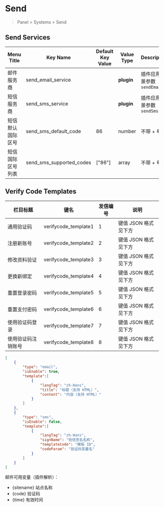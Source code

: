 # Send

> Panel > Systems > Send

## Send Services

| Menu Title | Key Name | Default Key Value | Value Type | Description |
| --- | --- | --- | --- | --- |
| 邮件服务商 | send_email_service |  | **plugin** | 插件应用场景参数 `sendEmail` |
| 短信服务商 | send_sms_service |  | **plugin** | 插件应用场景参数 `sendSms` |
| 短信默认国际区号 | send_sms_default_code | 86 | number | 不带 + 号 |
| 短信国际区号列表 | send_sms_supported_codes | ["86"] | array | 不带 + 号 |

## Verify Code Templates

| 栏目标题 | 键名 | 发信编号 | 说明 |
| --- | --- | --- | --- |
| 通用验证码 | verifycode_template1 | 1 | 键值 JSON 格式见下方 |
| 注册新账号 | verifycode_template2 | 2 | 键值 JSON 格式见下方 |
| 修改资料验证 | verifycode_template3 | 3 | 键值 JSON 格式见下方 |
| 更换新绑定 | verifycode_template4 | 4 | 键值 JSON 格式见下方 |
| 重置登录密码 | verifycode_template5 | 5 | 键值 JSON 格式见下方 |
| 重置支付密码 | verifycode_template6 | 6 | 键值 JSON 格式见下方 |
| 使用验证码登录 | verifycode_template7 | 7 | 键值 JSON 格式见下方 |
| 使用验证码注销账号 | verifycode_template8 | 8 | 键值 JSON 格式见下方 |


```json
[
    {
        "type": "email",
        "isEnable": true,
        "template":[
            {
                "langTag": "zh-Hans",
                "title": "标题（支持 HTML）",
                "content": "内容（支持 HTML）"
            }
        ]
    },
    {
        "type": "sms",
        "isEnable": false,
        "template":[
            {
                "langTag": "zh-Hans",
                "signName": "短信签名名称",
                "templateCode": "模板 ID",
                "codeParam": "验证码变量名"
            }
        ]
    }
]
```

邮件可用变量（插件解析）：
- {sitename} 站点名称
- {code} 验证码
- {time} 有效时间